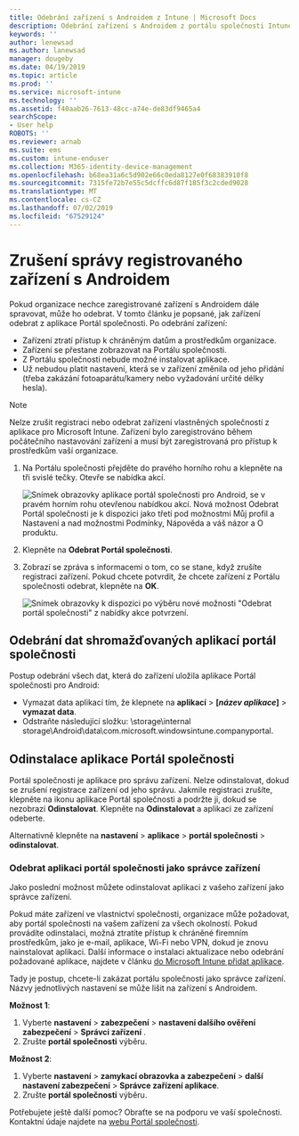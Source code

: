 ```yaml
---
title: Odebrání zařízení s Androidem z Intune | Microsoft Docs
description: Odebrání zařízení s Androidem z portálu společnosti Intune
keywords: ''
author: lenewsad
ms.author: lanewsad
manager: dougeby
ms.date: 04/19/2019
ms.topic: article
ms.prod: ''
ms.service: microsoft-intune
ms.technology: ''
ms.assetid: f40aab26-7613-48cc-a74e-de83df9465a4
searchScope:
- User help
ROBOTS: ''
ms.reviewer: arnab
ms.suite: ems
ms.custom: intune-enduser
ms.collection: M365-identity-device-management
ms.openlocfilehash: b68ea31a6c5d902e66c0eda8127e0f68383910f8
ms.sourcegitcommit: 7315fe72b7e55c5dcffc6d87f185f3c2cded9028
ms.translationtype: MT
ms.contentlocale: cs-CZ
ms.lasthandoff: 07/02/2019
ms.locfileid: "67529124"
---
```

# <a name="unenroll-your-android-device-from-management"></a>Zrušení správy registrovaného zařízení s Androidem  

Pokud organizace nechce zaregistrované zařízení s Androidem dále spravovat, může ho odebrat. V tomto článku je popsané, jak zařízení odebrat z aplikace Portál společnosti. Po odebrání zařízení:  

* Zařízení ztratí přístup k chráněným datům a prostředkům organizace.
* Zařízení se přestane zobrazovat na Portálu společnosti.
* Z Portálu společnosti nebude možné instalovat aplikace.
* Už nebudou platit nastavení, která se v zařízení změnila od jeho přidání (třeba zakázání fotoaparátu/kamery nebo vyžadování určité délky hesla).  

> [!NOTE]
> Nelze zrušit registraci nebo odebrat zařízení vlastněných společností z aplikace pro Microsoft Intune. Zařízení bylo zaregistrováno během počátečního nastavování zařízení a musí být zaregistrovaná pro přístup k prostředkům vaší organizace.  

1. Na Portálu společnosti přejděte do pravého horního rohu a klepněte na tři svislé tečky. Otevře se nabídka akcí.

   ![Snímek obrazovky aplikace portál společnosti pro Android, se v pravém horním rohu otevřenou nabídkou akcí. Nová možnost Odebrat Portál společnosti je k dispozici jako třetí pod možnostmi Můj profil a Nastavení a nad možnostmi Podmínky, Nápověda a váš názor a O produktu.](./media/android_remove_cp_menu_action_after_1705.png)

2. Klepněte na **Odebrat Portál společnosti**.  

3. Zobrazí se zpráva s informacemi o tom, co se stane, když zrušíte registraci zařízení. Pokud chcete potvrdit, že chcete zařízení z Portálu společnosti odebrat, klepněte na **OK**.

   ![Snímek obrazovky k dispozici po výběru nové možnosti "Odebrat portál společnosti" z nabídky akce potvrzení.](./media/android_remove_cp_menu_confirmation_after_1705.png)

## <a name="remove-data-collected-by-the-company-portal-app"></a>Odebrání dat shromažďovaných aplikací portál společnosti  

Postup odebrání všech dat, která do zařízení uložila aplikace Portál společnosti pro Android:

- Vymazat data aplikací tím, že klepnete na **aplikací** >  **[*název aplikace*]**  > **vymazat data**.
- Odstraňte následující složku: \storage\internal storage\Android\data\com.microsoft.windowsintune.companyportal.

## <a name="uninstall-the-company-portal-app"></a>Odinstalace aplikace Portál společnosti  
Portál společnosti je aplikace pro správu zařízení. Nelze odinstalovat, dokud se zrušení registrace zařízení od jeho správu. Jakmile registraci zrušíte, klepněte na ikonu aplikace Portál společnosti a podržte ji, dokud se nezobrazí **Odinstalovat**. Klepněte na **Odinstalovat** a aplikaci ze zařízení odeberte.  

Alternativně klepněte na **nastavení** > **aplikace** > **portál společnosti** > **odinstalovat**.  

### <a name="remove-the-company-portal-app-as-a-device-administrator"></a>Odebrat aplikaci portál společnosti jako správce zařízení  
Jako poslední možnost můžete odinstalovat aplikaci z vašeho zařízení jako správce zařízení.  

Pokud máte zařízení ve vlastnictví společnosti, organizace může požadovat, aby portál společnosti na vašem zařízení za všech okolností. Pokud provádíte odinstalaci, možná ztratíte přístup k chráněné firemním prostředkům, jako je e-mail, aplikace, Wi-Fi nebo VPN, dokud je znovu nainstalovat aplikaci. Další informace o instalaci aktualizace nebo odebrání požadované aplikace, najdete v článku [do Microsoft Intune přidat aplikace](https://docs.microsoft.com/intune/apps-add#apps-that-are-added-automatically-by-intune).  

Tady je postup, chcete-li zakázat portálu společnosti jako správce zařízení. Názvy jednotlivých nastavení se může lišit na zařízení s Androidem.  

**Možnost 1**:  
1. Vyberte **nastavení** > **zabezpečení** > **nastavení dalšího ověření zabezpečení** > **Správci zařízení** .  
2. Zrušte **portál společnosti** výběru.  

**Možnost 2**:  
1. Vyberte **nastavení** > **zamykací obrazovka a zabezpečení** > **další nastavení zabezpečení** > **Správce zařízení aplikace**.  
2. Zrušte **portál společnosti** výběru.    

Potřebujete ještě další pomoc? Obraťte se na podporu ve vaší společnosti. Kontaktní údaje najdete na [webu Portál společnosti](https://go.microsoft.com/fwlink/?linkid=2010980).
